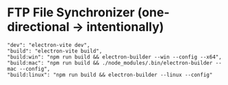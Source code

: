 # FTP File Synchronizer (one-directional -> intentionally)
    "dev": "electron-vite dev",
    "build": "electron-vite build",
    "build:win": "npm run build && electron-builder --win --config --x64",
    "build:mac": "npm run build && ./node_modules/.bin/electron-builder --mac --config",
    "build:linux": "npm run build && electron-builder --linux --config"
